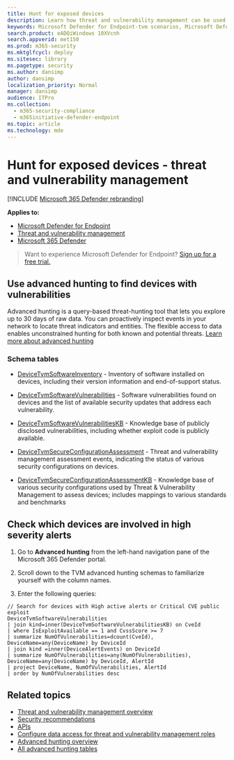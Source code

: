 ```yaml
---
title: Hunt for exposed devices
description: Learn how threat and vulnerability management can be used to help security admins, IT admins, and SecOps collaborate.
keywords: Microsoft Defender for Endpoint-tvm scenarios, Microsoft Defender for Endpoint, tvm, tvm scenarios, reduce threat & vulnerability exposure, reduce threat and vulnerability, improve security configuration, increase Microsoft Secure Score for Devices, increase threat & vulnerability Microsoft Secure Score for Devices, Microsoft Secure Score for Devices, exposure score, security controls
search.product: eADQiWindows 10XVcnh
search.appverid: met150
ms.prod: m365-security
ms.mktglfcycl: deploy
ms.sitesec: library
ms.pagetype: security
ms.author: dansimp
author: dansimp
localization_priority: Normal
manager: dansimp
audience: ITPro
ms.collection: 
  - m365-security-compliance
  - m365initiative-defender-endpoint
ms.topic: article
ms.technology: mde
---
```


# Hunt for exposed devices - threat and vulnerability management

[!INCLUDE [Microsoft 365 Defender rebranding](../../includes/microsoft-defender.md)]

**Applies to:**

- [Microsoft Defender for Endpoint](https://go.microsoft.com/fwlink/?linkid=2154037)
- [Threat and vulnerability management](next-gen-threat-and-vuln-mgt.md)
- [Microsoft 365 Defender](https://go.microsoft.com/fwlink/?linkid=2118804)

>Want to experience Microsoft Defender for Endpoint? [Sign up for a free trial.](https://www.microsoft.com/microsoft-365/windows/microsoft-defender-atp?ocid=docs-wdatp-portaloverview-abovefoldlink)

## Use advanced hunting to find devices with vulnerabilities

Advanced hunting is a query-based threat-hunting tool that lets you explore up to 30 days of raw data. You can proactively inspect events in your network to locate threat indicators and entities. The flexible access to data enables unconstrained hunting for both known and potential threats. [Learn more about advanced hunting](advanced-hunting-overview.md)

### Schema tables

- [DeviceTvmSoftwareInventory](advanced-hunting-devicetvmsoftwareinventory-table.md) - Inventory of software installed on devices, including their version information and end-of-support status.

- [DeviceTvmSoftwareVulnerabilities](advanced-hunting-devicetvmsoftwarevulnerabilities-table.md) - Software vulnerabilities found on devices and the list of available security updates that address each vulnerability.

- [DeviceTvmSoftwareVulnerabilitiesKB](advanced-hunting-devicetvmsoftwarevulnerabilitieskb-table.md) - Knowledge base of publicly disclosed vulnerabilities, including whether exploit code is publicly available.

- [DeviceTvmSecureConfigurationAssessment](advanced-hunting-devicetvmsecureconfigurationassessment-table.md) - Threat and vulnerability management assessment events, indicating the status of various security configurations on devices.

- [DeviceTvmSecureConfigurationAssessmentKB](advanced-hunting-devicetvmsecureconfigurationassessmentkb-table.md) - Knowledge base of various security configurations used by Threat & Vulnerability Management to assess devices; includes mappings to various standards and benchmarks

## Check which devices are involved in high severity alerts

1. Go to **Advanced hunting** from the left-hand navigation pane of the Microsoft 365 Defender portal.

2. Scroll down to the TVM advanced hunting schemas to familiarize yourself with the column names.

3. Enter the following queries:

```kusto
// Search for devices with High active alerts or Critical CVE public exploit
DeviceTvmSoftwareVulnerabilities
| join kind=inner(DeviceTvmSoftwareVulnerabilitiesKB) on CveId
| where IsExploitAvailable == 1 and CvssScore >= 7
| summarize NumOfVulnerabilities=dcount(CveId),
DeviceName=any(DeviceName) by DeviceId
| join kind =inner(DeviceAlertEvents) on DeviceId  
| summarize NumOfVulnerabilities=any(NumOfVulnerabilities),
DeviceName=any(DeviceName) by DeviceId, AlertId
| project DeviceName, NumOfVulnerabilities, AlertId  
| order by NumOfVulnerabilities desc
```

## Related topics

- [Threat and vulnerability management overview](next-gen-threat-and-vuln-mgt.md)
- [Security recommendations](tvm-security-recommendation.md)
- [APIs](next-gen-threat-and-vuln-mgt.md#apis)
- [Configure data access for threat and vulnerability management roles](user-roles.md#create-roles-and-assign-the-role-to-an-azure-active-directory-group)
- [Advanced hunting overview](/windows/security/threat-protection/microsoft-defender-atp/advanced-hunting-overview)
- [All advanced hunting tables](/windows/security/threat-protection/microsoft-defender-atp/advanced-hunting-schema-reference.md)
